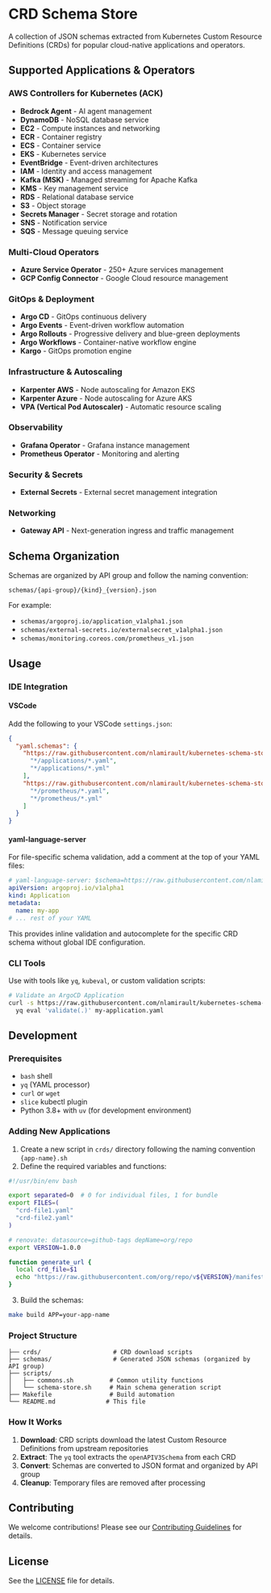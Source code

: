 # CRD Schema Store

A collection of JSON schemas extracted from Kubernetes Custom Resource Definitions (CRDs) for popular cloud-native applications and operators.

## Supported Applications & Operators

### AWS Controllers for Kubernetes (ACK)
- **Bedrock Agent** - AI agent management
- **DynamoDB** - NoSQL database service
- **EC2** - Compute instances and networking
- **ECR** - Container registry
- **ECS** - Container service
- **EKS** - Kubernetes service
- **EventBridge** - Event-driven architectures
- **IAM** - Identity and access management
- **Kafka (MSK)** - Managed streaming for Apache Kafka
- **KMS** - Key management service
- **RDS** - Relational database service
- **S3** - Object storage
- **Secrets Manager** - Secret storage and rotation
- **SNS** - Notification service
- **SQS** - Message queuing service

### Multi-Cloud Operators
- **Azure Service Operator** - 250+ Azure services management
- **GCP Config Connector** - Google Cloud resource management

### GitOps & Deployment
- **Argo CD** - GitOps continuous delivery
- **Argo Events** - Event-driven workflow automation
- **Argo Rollouts** - Progressive delivery and blue-green deployments
- **Argo Workflows** - Container-native workflow engine
- **Kargo** - GitOps promotion engine

### Infrastructure & Autoscaling
- **Karpenter AWS** - Node autoscaling for Amazon EKS
- **Karpenter Azure** - Node autoscaling for Azure AKS
- **VPA (Vertical Pod Autoscaler)** - Automatic resource scaling

### Observability
- **Grafana Operator** - Grafana instance management
- **Prometheus Operator** - Monitoring and alerting

### Security & Secrets
- **External Secrets** - External secret management integration

### Networking
- **Gateway API** - Next-generation ingress and traffic management

## Schema Organization

Schemas are organized by API group and follow the naming convention:

```
schemas/{api-group}/{kind}_{version}.json
```

For example:

- `schemas/argoproj.io/application_v1alpha1.json`
- `schemas/external-secrets.io/externalsecret_v1alpha1.json`
- `schemas/monitoring.coreos.com/prometheus_v1.json`

## Usage

### IDE Integration

#### VSCode

Add the following to your VSCode `settings.json`:

```json
{
  "yaml.schemas": {
    "https://raw.githubusercontent.com/nlamirault/kubernetes-schema-store/main/schemas/argoproj.io/application_v1alpha1.json": [
      "*/applications/*.yaml",
      "*/applications/*.yml"
    ],
    "https://raw.githubusercontent.com/nlamirault/kubernetes-schema-store/main/schemas/monitoring.coreos.com/prometheus_v1.json": [
      "*/prometheus/*.yaml",
      "*/prometheus/*.yml"
    ]
  }
}
```

#### yaml-language-server

For file-specific schema validation, add a comment at the top of your YAML files:

```yaml
# yaml-language-server: $schema=https://raw.githubusercontent.com/nlamirault/kubernetes-schema-store/main/schemas/argoproj.io/application_v1alpha1.json
apiVersion: argoproj.io/v1alpha1
kind: Application
metadata:
  name: my-app
# ... rest of your YAML
```

This provides inline validation and autocomplete for the specific CRD schema without global IDE configuration.

### CLI Tools

Use with tools like `yq`, `kubeval`, or custom validation scripts:

```bash
# Validate an ArgoCD Application
curl -s https://raw.githubusercontent.com/nlamirault/kubernetes-schema-store/main/schemas/argoproj.io/application_v1alpha1.json | \
  yq eval 'validate(.)' my-application.yaml
```

## Development

### Prerequisites

- `bash` shell
- `yq` (YAML processor)
- `curl` or `wget`
- `slice` kubectl plugin
- Python 3.8+ with `uv` (for development environment)

### Adding New Applications

1. Create a new script in `crds/` directory following the naming convention `{app-name}.sh`
2. Define the required variables and functions:

```bash
#!/usr/bin/env bash

export separated=0  # 0 for individual files, 1 for bundle
export FILES=(
  "crd-file1.yaml"
  "crd-file2.yaml"
)

# renovate: datasource=github-tags depName=org/repo
export VERSION=1.0.0

function generate_url {
  local crd_file=$1
  echo "https://raw.githubusercontent.com/org/repo/v${VERSION}/manifests/${crd_file}"
}
```

3. Build the schemas:

```bash
make build APP=your-app-name
```

### Project Structure

```
├── crds/                    # CRD download scripts
├── schemas/                 # Generated JSON schemas (organized by API group)
├── scripts/
│   ├── commons.sh          # Common utility functions
│   └── schema-store.sh     # Main schema generation script
├── Makefile                # Build automation
└── README.md              # This file
```

### How It Works

1. **Download**: CRD scripts download the latest Custom Resource Definitions from upstream repositories
2. **Extract**: The `yq` tool extracts the `openAPIV3Schema` from each CRD
3. **Convert**: Schemas are converted to JSON format and organized by API group
4. **Cleanup**: Temporary files are removed after processing

## Contributing

We welcome contributions! Please see our [Contributing Guidelines](CONTRIBUTING.md) for details.

## License

See the [LICENSE](LICENSE) file for details.
